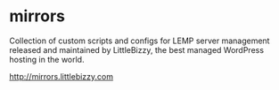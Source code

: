# mirrors
Collection of custom scripts and configs for LEMP server management released and maintained by LittleBizzy, the best managed WordPress hosting in the world.

<a href="http://mirrors.littlebizzy.com">http://mirrors.littlebizzy.com</a>

